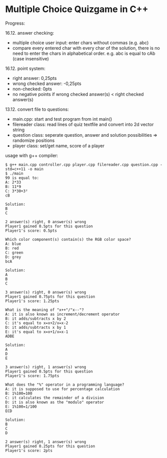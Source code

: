 # Multiple Choice Quizgame in C++

Progress:


16.12. answer checking:
+ multiple choice user input: enter chars without commas (e.g. abc) 
+ compare every entered char with every char of the solution, there is no need to enter the chars in alphabetical order. e.g. abc is equal to cAb (case insensitive)  

16.12. point system: 
+ right answer: 0,25pts
+ wrong checked answer: -0,25pts
+ non-checked: 0pts 
+ no negative points if wrong checked answer(s) < right checked answer(s)

13.12. convert file to questions:
+ main.cpp: start and test program from int main()
+ filereader class: read lines of quiz textfile and convert into 2d vector string
+ question class: seperate question, answer and solution possibilities => randomize positions 
+ player class: set/get name, score of a player

usage with g++ compiler:
```
$ g++ main.cpp controller.cpp player.cpp filereader.cpp question.cpp -std=c++11 -o main
$ ./main
99 is equal to:
A: 2*33
B: 11*9
C: 3*30+3²
cB

Solution:
B
C

2 answer(s) right, 0 answer(s) wrong
Player1 gained 0.5pts for this question
Player1's score: 0.5pts

Which color component(s) contain(s) the RGB color space?
A: blue
B: red
C: green
D: grey
bcA

Solution:
A
B
C

3 answer(s) right, 0 answer(s) wrong
Player1 gained 0.75pts for this question
Player1's score: 1.25pts

What is the meaning of "x++"/"x--"?
A: it is also known as increment/decrement operator
B: it adds/subtracts x by 2
C: it's equal to x=x+2/x=x-2
D: it adds/subtracts x by 1
E: it's equal to x=x+1/x=x-1
ADBE

Solution:
A
D
E

3 answer(s) right, 1 answer(s) wrong
Player1 gained 0.5pts for this question
Player1's score: 1.75pts

What does the "%" operator in a programming language?
A: it is supposed to use for percentage calculation
B: 1%100=100
C: it calculates the remainder of a division
D: it is also known as the "modulo" operator
E: 1%100=1/100
ECD

Solution:
B
C
D

2 answer(s) right, 1 answer(s) wrong
Player1 gained 0.25pts for this question
Player1's score: 2pts


```
